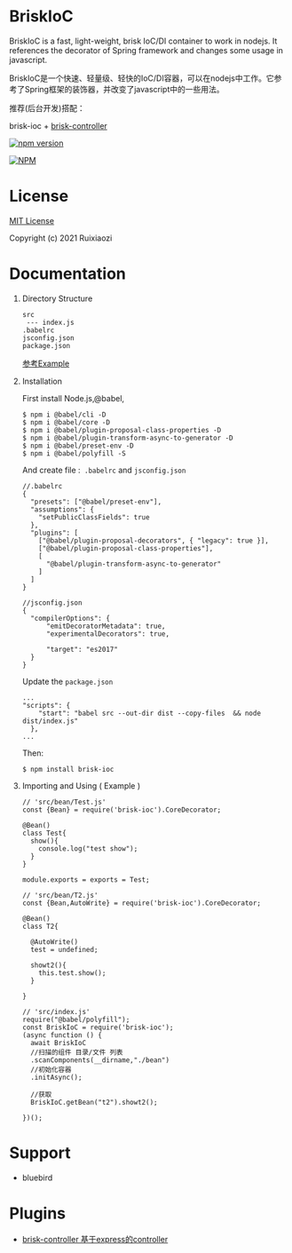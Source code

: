 # BriskIoC

BriskIoC is a fast, light-weight, brisk IoC/DI container to work in nodejs. It references the decorator of Spring framework and changes some usage in javascript.

BriskIoC是一个快速、轻量级、轻快的IoC/DI容器，可以在nodejs中工作。它参考了Spring框架的装饰器，并改变了javascript中的一些用法。

推荐(后台开发)搭配：

brisk-ioc + [brisk-controller](https://github.com/ruixiaozi/brisk-controller) 

[![npm version](https://badge.fury.io/js/brisk-ioc.svg)](https://badge.fury.io/js/brisk-ioc)

[![NPM](https://nodei.co/npm/brisk-ioc.png)](https://nodei.co/npm/brisk-ioc/)

# License

[MIT License](./LICENSE)

Copyright (c) 2021 Ruixiaozi

# Documentation

1. Directory Structure

   ```
   src
    --- index.js
   .babelrc
   jsconfig.json
   package.json
   ```

   [参考Example](./example)

2. Installation

   First install Node.js,@babel, 

   ```
   $ npm i @babel/cli -D
   $ npm i @babel/core -D
   $ npm i @babel/plugin-proposal-class-properties -D
   $ npm i @babel/plugin-transform-async-to-generator -D
   $ npm i @babel/preset-env -D
   $ npm i @babel/polyfill -S
   ```

   And create file :` .babelrc` and  `jsconfig.json`

   ```
   //.babelrc
   {
     "presets": ["@babel/preset-env"],
     "assumptions": {
       "setPublicClassFields": true
     },
     "plugins": [
       ["@babel/plugin-proposal-decorators", { "legacy": true }],
       ["@babel/plugin-proposal-class-properties"],
       [
         "@babel/plugin-transform-async-to-generator"
       ]
     ]
   }
   
   //jsconfig.json
   {
     "compilerOptions": {
         "emitDecoratorMetadata": true,
         "experimentalDecorators": true,
   
         "target": "es2017"
     }
   }
   ```

   Update the `package.json`

   ```
   ...
   "scripts": {
       "start": "babel src --out-dir dist --copy-files  && node dist/index.js"
     },
   ...
   ```

   Then:

   ```
   $ npm install brisk-ioc
   ```

3. Importing and Using ( Example )

   ```
   // 'src/bean/Test.js'
   const {Bean} = require('brisk-ioc').CoreDecorator;
   
   @Bean()
   class Test{
     show(){
       console.log("test show");
     }
   }
   
   module.exports = exports = Test;
   
   ```

   ```
   // 'src/bean/T2.js'
   const {Bean,AutoWrite} = require('brisk-ioc').CoreDecorator;
   
   @Bean()
   class T2{
   
     @AutoWrite()
     test = undefined;
   
     showt2(){
       this.test.show();
     }
   
   }
   
   ```

   ```
   // 'src/index.js'
   require("@babel/polyfill");
   const BriskIoC = require('brisk-ioc');
   (async function () {
     await BriskIoC
     //扫描的组件 目录/文件 列表
     .scanComponents(__dirname,"./bean")
     //初始化容器
     .initAsync();
   
     //获取
     BriskIoC.getBean("t2").showt2();
   
   })();
   ```

# Support

+ bluebird

# Plugins

+ [brisk-controller 基于express的controller](https://github.com/ruixiaozi/brisk-controller)

  

